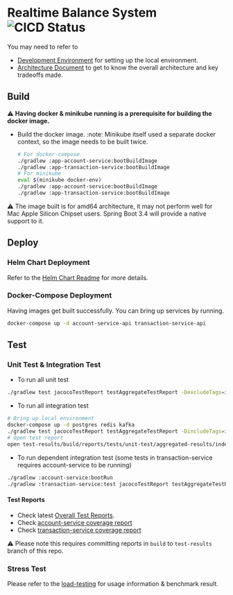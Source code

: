 # Realtime Balance System ![CICD Status](https://github.com/hugogu/rt-balance/actions/workflows/build-and-test.yml/badge.svg)

You may need to refer to 
* [Development Environment](./docs/DevelopmentEnvironment.md) for setting up the local environment.
* [Architecture Document](docs/Architecture.md) to get to know the overall architecture and key tradeoffs made.

## Build

:warning: **Having docker & minikube running is a prerequisite for building the docker image.**

* Build the docker image. :note: Minikube itself used a separate docker context, so the image needs to be built twice.
    ```bash
    # For docker-compose
    ./gradlew :app-account-service:bootBuildImage
    ./gradlew :app-transaction-service:bootBuildImage
    # For minikube
    eval $(minikube docker-env)
    ./gradlew :app-account-service:bootBuildImage
    ./gradlew :app-transaction-service:bootBuildImage
    ```
  
:warning: The image built is for amd64 architecture, it may not perform well for Mac Apple Silicon Chipset users. Spring Boot 3.4 will provide a native support to it.

## Deploy

### Helm Chart Deployment

Refer to the [Helm Chart Readme](./helm-chart/README.md) for more details.

### Docker-Compose Deployment

Having images get built successfully. You can bring up services by running. 

```bash
docker-compose up -d account-service-api transaction-service-api
```

## Test

### Unit Test & Integration Test

* To run all unit test
```bash
./gradlew test jacocoTestReport testAggregateTestReport -DexcludeTags=integration
```
* To run all integration test
```bash
# Bring up local environment
docker-compose up -d postgres redis kafka
./gradlew test jacocoTestReport testAggregateTestReport -DincludeTags=integration
# Open test report
open test-results/build/reports/tests/unit-test/aggregated-results/index.html
```
* To run dependent integration test (some tests in transaction-service requires account-service to be running)
```bash
./gradlew :account-service:bootRun
./gradlew :transaction-service:test jacocoTestReport testAggregateTestReport -DincludeTags=require-account,integration
```

#### Test Reports

* Check latest [Overall Test Reports](https://htmlpreview.github.io/?https://github.com/hugogu/rt-balance/blob/test-results/test-results/build/reports/tests/unit-test/aggregated-results/index.html). 
* Check [account-service coverage report](https://htmlpreview.github.io/?https://github.com/hugogu/rt-balance/blob/test-results/app-account-service/build/jacocoHtml/index.html)
* Check [transaction-service coverage report](https://htmlpreview.github.io/?https://github.com/hugogu/rt-balance/blob/test-results/app-transaction-service/build/jacocoHtml/index.html)

:warning: Please note this requires committing reports in `build` to `test-results` branch of this repo.

### Stress Test
Please refer to the [load-testing](./load-testing/README.md) for usage information & benchmark result.

